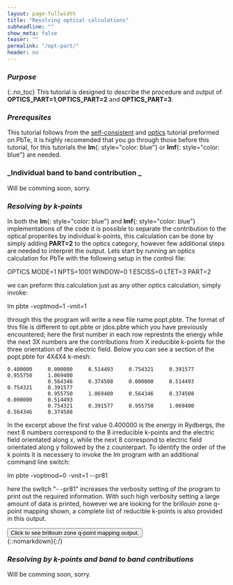 ```yaml
---
layout: page-fullwidth
title: "Resolving optical calculations"
subheadline: ""
show_meta: false
teaser: ""
permalink: "/opt-part/"
header: no
---
```


### _Purpose_
{:.no_toc}
This tutorial is designed to describe the procedure and output of **OPTICS_PART=1**,**OPTICS_PART=2** and **OPTICS_PART=3**. 

### _Prerequsites_
This tutorial follows from the [self-consistent](http://lordcephei.github.io/asa-doc/) and [optics](http://lordcephei.github.io/docs-equ-optics/) tutorial preformed on PbTe, it is highly recomended that you go through those before this tutorial, for this tutorials the **lm**{: style="color: blue"} or  **lmf**{: style="color: blue"} are needed.

### _Individual band to band contribution _

Will be comming soon, sorry.

### _Resolving by k-points_
In both the **lm**{: style="color: blue"} and **lmf**{: style="color: blue"} implementations of the code it is possible to separate the contribution to the optical properites by individual k-points, this calculation can be done by simply adding **PART=2** to the optics category, however few additional steps are needed to interpret the output. Lets start by running an optics calculation for PbTe with the following setup in the control file:

  OPTICS  MODE=1 NPTS=1001 WINDOW=0 1 ESCISS=0 LTET=3
          PART=2

we can preform this calculation just as any other optics calculation, simply invoke:

  lm pbte -voptmod=1 -vnit=1

through this the program will write a new file name popt.pbte. The format of this file is different to opt.pbte or jdos.pbte which you have previously encountered; here the first number in each row represtnts the energy while the next 3X numbers are the contributions from X ireducible k-points for the three orientation of the electric field. Below you can see a section of the popt.pbte for 4X4X4 k-mesh:

    0.400000     0.000000     0.514493     0.754321     0.391577     0.955750     1.069400
                 0.564346     0.374508     0.000000     0.514493     0.754321     0.391577
                 0.955750     1.069400     0.564346     0.374508     0.000000     0.514493
                 0.754321     0.391577     0.955750     1.069400     0.564346     0.374508


In the excerpt  above the first value 0.400000 is the energy in Rydbergs, the next 8 numbers correspond to the 8 irreducible k-points and the electric field orientated along x, while the next 8 correspond to electric field orientated along y followed by the z counterpart.
To identify the order of the k points it is necessery to invoke the lm program with an additional command line switch:

   lm pbte -voptmod=0 -vnit=1 --pr81
   
here the switch "- -pr81"  increases the verbosity setting of the program to print out the required information. With such high verbosity setting a large amount of data is printed, however we are looking for the brillouin zone q-point mapping shown, a complete list of reducible k-points is also provided in this output.

<div onclick="elm = document.getElementById('foobar'); if(elm.style.display == 'none') elm.style.display = 'block'; else elm.style.display = 'none';"><button type="button" class="button tiny radius">Click to see brillouin zone q-point mapping output.</button></div>
{::nomarkdown}<div style="display:none;margin:0px 25px 0px 25px;"id="foobar">{:/}

 BZMESH: qp mapping
 
 i1..i3                           qp                    iq  ig  g
 
 (1,1,1)           0.000000    0.000000    0.000000     1    1 i*i
 (2,1,1)          -0.250000    0.250000    0.250000     2    1 i*i
 (4,1,1)           0.250000   -0.250000   -0.250000     2    2 i
 (1,2,1)           0.250000   -0.250000    0.250000     2    3 r3(1,1,-1)
 (1,4,1)          -0.250000    0.250000   -0.250000     2    4 i*r3(1,1,-1)
 (4,4,4)          -0.250000   -0.250000   -0.250000     2    5 r3(-1,-1,1)
 (2,2,2)           0.250000    0.250000    0.250000     2    6 i*r3(-1,-1,1)
 (1,1,2)           0.250000    0.250000   -0.250000     2    9 r3(-1,-1,-1)
 (1,1,4)          -0.250000   -0.250000    0.250000     2   10 i*r3(-1,-1,-1)
 (3,1,1)          -0.500000    0.500000    0.500000     3    1 i*i
 (1,3,1)           0.500000   -0.500000    0.500000     3    3 r3(1,1,-1)
 (3,3,3)          -0.500000   -0.500000   -0.500000     3    5 r3(-1,-1,1)
 (1,1,3)           0.500000    0.500000   -0.500000     3    9 r3(-1,-1,-1)
 (2,2,1)           0.000000    0.000000    0.500000     4    1 i*i
 (4,4,1)           0.000000    0.000000   -0.500000     4    2 i
 (4,1,4)           0.000000   -0.500000    0.000000     4    3 r3(1,1,-1)
 (2,1,2)           0.000000    0.500000    0.000000     4    4 i*r3(1,1,-1)
 (1,4,4)          -0.500000    0.000000    0.000000     4    5 r3(-1,-1,1)
 (1,2,2)           0.500000    0.000000    0.000000     4    6 i*r3(-1,-1,1)
 (3,2,1)          -0.250000    0.250000    0.750000     5    1 i*i
 (3,4,1)           0.250000   -0.250000   -0.750000     5    2 i
 (4,2,4)           0.250000   -0.750000    0.250000     5    3 r3(1,1,-1)
 (2,4,2)          -0.250000    0.750000   -0.250000     5    4 i*r3(1,1,-1)
 (4,3,3)          -0.750000   -0.250000   -0.250000     5    5 r3(-1,-1,1)
 (2,3,3)           0.750000    0.250000    0.250000     5    6 i*r3(-1,-1,1)
 (1,3,2)           0.750000   -0.250000    0.250000     5    7 r3d
 (1,3,4)          -0.750000    0.250000   -0.250000     5    8 i*r3d
 (2,1,3)           0.250000    0.750000   -0.250000     5    9 r3(-1,-1,-1)
 (4,1,3)          -0.250000   -0.750000    0.250000     5   10 i*r3(-1,-1,-1)
 (3,3,4)          -0.250000   -0.250000   -0.750000     5   11 r2x
 (3,3,2)           0.250000    0.250000    0.750000     5   12 mx
 (2,4,4)          -0.750000    0.250000    0.250000     5   17 r3(1,-1,-1)
 (4,2,2)           0.750000   -0.250000   -0.250000     5   18 i*r3(1,-1,-1)
 (3,1,2)          -0.250000    0.750000    0.250000     5   19 r3(-1,1,1)
 (3,1,4)           0.250000   -0.750000   -0.250000     5   20 i*r3(-1,1,1)
 (1,4,3)          -0.750000   -0.250000    0.250000     5   23 r2(1,0,-1)
 (1,2,3)           0.750000    0.250000   -0.250000     5   24 m(1,0,-1)
 (4,4,2)           0.250000    0.250000   -0.750000     5   25 r2y
 (2,2,4)          -0.250000   -0.250000    0.750000     5   26 my
 (2,3,1)           0.250000   -0.250000    0.750000     5   33 r2z
 (4,3,1)          -0.250000    0.250000   -0.750000     5   34 mz
 (3,4,3)          -0.250000   -0.750000   -0.250000     5   41 r3(1,-1,1)
 (3,2,3)           0.250000    0.750000    0.250000     5   42 i*r3(1,-1,1)
 (4,2,1)          -0.500000    0.500000    1.000000     6    1 i*i
 (2,4,1)           0.500000   -0.500000   -1.000000     6    2 i
 (4,3,4)           0.500000   -1.000000    0.500000     6    3 r3(1,1,-1)
 (2,3,2)          -0.500000    1.000000   -0.500000     6    4 i*r3(1,1,-1)
 (3,2,2)          -1.000000   -0.500000   -0.500000     6    5 r3(-1,-1,1)
 (3,4,4)           1.000000    0.500000    0.500000     6    6 i*r3(-1,-1,1)
 (1,4,2)           1.000000   -0.500000    0.500000     6    7 r3d
 (1,2,4)          -1.000000    0.500000   -0.500000     6    8 i*r3d
 (2,1,4)           0.500000    1.000000   -0.500000     6    9 r3(-1,-1,-1)
 (4,1,2)          -0.500000   -1.000000    0.500000     6   10 i*r3(-1,-1,-1)
 (2,2,3)          -0.500000   -0.500000   -1.000000     6   11 r2x
 (4,4,3)           0.500000    0.500000    1.000000     6   12 mx
 (3,3,1)           0.000000    0.000000    1.000000     7    1 i*i
 (3,1,3)           0.000000   -1.000000    0.000000     7    3 r3(1,1,-1)
 (1,3,3)          -1.000000    0.000000    0.000000     7    5 r3(-1,-1,1)
 (4,3,2)           0.000000    0.500000    1.000000     8    1 i*i
 (2,3,4)           0.000000   -0.500000   -1.000000     8    2 i
 (3,2,4)           0.500000   -1.000000    0.000000     8    3 r3(1,1,-1)
 (3,4,2)          -0.500000    1.000000    0.000000     8    4 i*r3(1,1,-1)
 (4,2,3)          -1.000000    0.000000   -0.500000     8    5 r3(-1,-1,1)
 (2,4,3)           1.000000    0.000000    0.500000     8    6 i*r3(-1,-1,1)

{::nomarkdown}</div>{:/}


### _Resolving by k-points and band to band contributions_

Will be comming soon, sorry.

